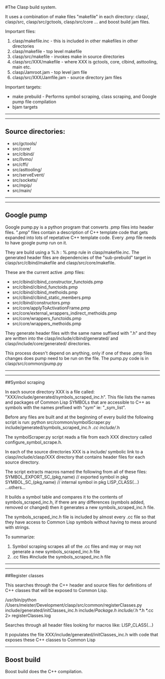 #The Clasp build system.

It uses a combination of make files "makefile" in each directory: clasp/, clasp/src, clasp/src/gctools, clasp/src/core ...  and boost build jam files.

Important files:

1. clasp/makefile.inc - this is included in other makefiles in other directories
1. clasp/makefile - top level makefile
1. clasp/src/makefile - invokes make in source directories
1. clasp/src/XXX/makefile - where XXX is gctools, core, clbind, asttooling, main etc.
1. clasp/Jamroot.jam - top level jam file
1. clasp/src/XXX/Jamfile.jam - source directory jam files

Important targets:
* make prebuild  - Performs symbol scraping, class scraping, and Google pump file compilation
* bjam targets

----------------------------------------------------------------------
----------------------------------------------------------------------
## Source directories:
- src/gctools/
- src/core/
- src/clbind/
- src/llvmo/
- src/cffi/
- src/asttooling/
- src/serveEvent/
- src/sockets/
- src/mpip/
- src/main/

----------------------------------------------------------------------
----------------------------------------------------------------------
## Google pump

Google pump.py is a python program that converts .pmp files into header files.
".pmp" files contain a description of C++ template code that gets expanded into lots of repetative C++ template code.
Every .pmp file needs to have google pump run on it.

They are build using a %.h : %.pmp rule in clasp/makefile.inc.  The generated header files are dependencies of the "sub-prebuild" target in clasp/src/clbind/makefile and clasp/src/core/makefile.

These are the current active .pmp files:

- src/clbind/clbind_constructor_functoids.pmp
- src/clbind/clbind_functoids.pmp
- src/clbind/clbind_methoids.pmp
- src/clbind/clbind_static_members.pmp
- src/clbind/constructors.pmp
- src/core/applyToActivationFrame.pmp
- src/core/external_wrappers_indirect_methoids.pmp
- src/core/wrappers_functoids.pmp
- src/core/wrappers_methoids.pmp

They generate header files with the same name suffixed with ".h" and they are written into the clasp/include/clbind/generated/ and clasp/include/core/generated/ directories.

This process doesn't depend on anything, only if one of these .pmp files changes does pump need to be run on the file.
The pump.py code is in clasp/src/common/pump.py



----------------------------------------------------------------------
----------------------------------------------------------------------
##Symbol scraping

In each source directory XXX is a file called: "XXX/include/generated/symbols_scraped_inc.h".
This file lists the names and packages of Common Lisp SYMBOLs that are accessible to C++ as symbols with the names prefixed with "_sym_" ie: "_sym_list".

Before any files are built and at the beginning of every build the following script is run:
python src/common/symbolScraper.py include/generated/symbols_scraped_inc.h *.cc include/*.h

The symbolScraper.py script reads a file from each XXX directory called configure_symbol_scrape.h.

In each of the source directories XXX is a include/ symbolic link to a clasp/include/clasp/XXX directory that contains header files for each source directory.

The script extracts macros named the following from all of these files:
SYMBOL_EXPORT_SC_(pkg,name)     // exported symbol in pkg
SYMBOL_SC_(pkg,name)            // internal symbol in pkg
LISP_CLASS(...)
...others...

It builds a symbol table and compares it to the contents of symbols_scraped_inc.h,
if there are any differences (symbols added, removed or changed) then it generates a new symbols_scraped_inc.h file.

The symbols_scraped_inc.h file is included by almost every .cc file so that they have access to Common Lisp symbols without having to mess around with strings.

To summarize:
1. Symbol scraping scrapes all of the .cc files and may or may not generate a new symbols_scraped_inc.h file
1. .cc files #include the symbols_scraped_inc.h file

----------------------------------------------------------------------
----------------------------------------------------------------------
##Register classes

This searches through the C++ header and source files for definitions of C++ classes that will be exposed to Common Lisp.

/usr/bin/python /Users/meister/Development/clasp/src/common/registerClasses.py include/generated/initClasses_inc.h include/*Package.h include/*.h *.h *.cc 2> registerClasses.log

Searches through all header files looking for macros like:
LISP_CLASS(...)

It populates the file XXX/include/generated/initClasses_inc.h with code that exposes these C++ classes to Common Lisp

-----------
## Boost build

Boost build does the C++ compilation.

